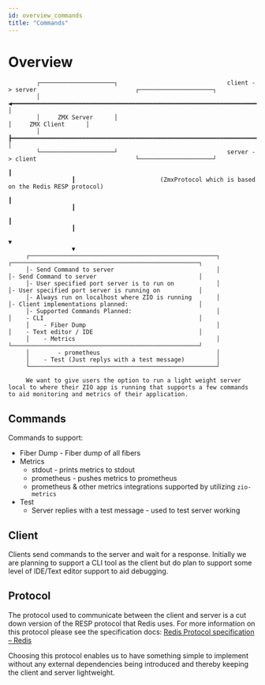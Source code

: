 ```yaml
---
id: overview_commands
title: "Commands"
---
```


# Overview                                                                                                                                                     
            ┌─────────────────────┐                               client -> server                            ┌─────────────────────┐                   
            │                     ◀━━━━━━━━━━━━━━━━━━━━━━━━━━━━━━━━━━━━━━━━━━━━━━━━━━━━━━━━━━━━━━━━━━━━━━━━━━━┫                     │                   
            │     ZMX Server      │                                                                           │     ZMX Client      │                   
            │                     ┣━━━━━━━━━━━━━━━━━━━━━━━━━━━━━━━━━━━━━━━━━━━━━━━━━━━━━━━━━━━━━━━━━━━━━━━━━━━▶                     │                   
            └─────────────────────┘                               server -> client                            └─────────────────────┘                   
                                                                                                                         ┃                              
                      ┃                        (ZmxProtocol which is based on the Redis RESP protocol)                                                  
                                                                                                                         ┃                              
                      ┃                                                                                                                                 
                                                                                                                         ┃                              
                      ┃                                                                                                                                 
                                                                                                                         ▼                              
                      ▼                                                                                                                                 
         ┌─────────────────────────────────────────────────────┐                                 ┌─────────────────────────────────────────────────────┐
         │- Send Command to server                             │                                 │- Send Command to server                             │
         │- User specified port server is to run on            │                                 │- User specified port server is running on           │
         │- Always run on localhost where ZIO is running       │                                 │- Client implementations planned:                    │
         │- Supported Commands Planned:                        │                                 │    - CLI                                            │
         │    - Fiber Dump                                     │                                 │    - Text editor / IDE                              │
         │    - Metrics                                        │                                 └─────────────────────────────────────────────────────┘
         │        - prometheus                                 │                                                                                        
         │    - Test (Just replys with a test message)         │                                                                                        
         └─────────────────────────────────────────────────────┘                                              
         
         We want to give users the option to run a light weight server local to where their ZIO app is running that supports a few commands to aid monitoring and metrics of their application.

## Commands

Commands to support:

- Fiber Dump - Fiber dump of all fibers
- Metrics
    - stdout - prints metrics to stdout
    - prometheus - pushes metrics to prometheus
    - prometheus & other metrics integrations supported by utilizing `zio-metrics`
- Test 
    - Server replies with a test message - used to test server working

## Client

Clients send commands to the server and wait for a response. Initially we are planning to support a CLI tool as the client but do plan to support some level of IDE/Text editor support to aid debugging.

## Protocol

The protocol used to communicate between the client and server is a cut down version of the RESP protocol that Redis uses. For more information on this protocol please see the specification docs: [Redis Protocol specification – Redis](https://redis.io/topics/protocol)

Choosing this protocol enables us to have something simple to implement without any external dependencies being introduced and thereby keeping the client and server lightweight. 
